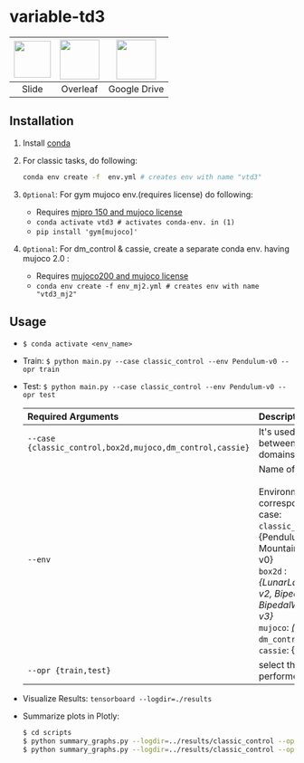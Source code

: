 # variable-td3

|<a target="_blank" href="https://docs.google.com/presentation/d/1TKRy9va3qgIlia7pjdZkcLV9ht9bjQkUUcND4byrARg/edit?usp=sharing"><img src="https://lh3.ggpht.com/9rwhkrvgiLhXVBeKtScn1jlenYk-4k3Wyqt1PsbUr9jhGew0Gt1w9xbwO4oePPd5yOM=w300" width="65px" height="65px"/></a> | <a target="_blank" href="https://www.overleaf.com/project/5eccded67908040001d77a7e"><img src="https://images.ctfassets.net/nrgyaltdicpt/6qSXAo1CYEeBn5RkKLOR64/19c74bfb9a32772e353ff25c6f0070f5/ologo_square_colour_light_bg.png" width="70px" height="70px"/></a>| <a target="_blank" href="https://drive.google.com/drive/folders/135kdBROapppjGWIXl2cQLRJYu_trHi0k?usp=sharing"><img src="https://services.google.com/fh/files/misc/logo_drive_color_2x_web_96dp.png" width="70px" height="70px"/></a>| 
|:-------------:|:-------------:|:---------:|
|Slide| Overleaf| Google Drive|

## Installation
1. Install [conda](https://docs.conda.io/en/latest/miniconda.html)
2. For classic tasks, do following:
    ```bash
    conda env create -f  env.yml # creates env with name "vtd3"
    ```
3. `Optional`: For gym mujoco env.(requires license) do following:

    - Requires [mjpro 150 and mujoco license](https://www.roboti.us/index.html)
    - ```conda activate vtd3 # activates conda-env. in (1)```
    - ```pip install 'gym[mujoco]'```
4. `Optional`: For dm_control & cassie, create a separate conda env. having mujoco 2.0 :
    - Requires [mujoco200 and mujoco license](https://www.roboti.us/index.html)
    - ```conda env create -f env_mj2.yml # creates env with name "vtd3_mj2"```

## Usage
- ```$ conda activate <env_name>```
- Train: ```$ python main.py --case classic_control --env Pendulum-v0 --opr train```
- Test: ```$ python main.py --case classic_control --env Pendulum-v0 --opr test```

    |Required Arguments | Description|  
    |:-------------|:-------------|  
    | `--case {classic_control,box2d,mujoco,dm_control,cassie}` |It's used for switching between different domains(and configs)|  
    | `--env` |Name of the environment <br><br> Environments corresponding to ease case: <br> `classic_control` : {Pendulum-v0, MountainCarContinuous-v0} <br> `box2d` : _{LunarLanderContinuous-v2, BipedalWalker-v3, BipedalWalkerHardcore-v3}_ <br>`mujoco`: _[(refer here)](https://gym.openai.com/envs/#mujoco)_ <br> `dm_control`: _[(refer here)](https://github.com/zuoxingdong/dm2gym)_ <br> `cassie`: {Cassie-v0} |  
    | `--opr {train,test}` |select the operation to be performed|

- Visualize Results: ```tensorboard --logdir=./results```
- Summarize plots in Plotly:
    ```bash
    $ cd scripts
    $ python summary_graphs.py --logdir=../results/classic_control --opr extract_summary 
    $ python summary_graphs.py --logdir=../results/classic_control --opr plot
    ```
